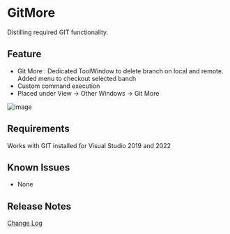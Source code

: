 # GitMore
Distilling required GIT functionality.

## Feature
- Git More : Dedicated ToolWindow to delete branch on local and remote. Added menu to checkout selected banch
- Custom command execution
- Placed under View -> Other Windows -> Git More

![image](https://github.com/user-attachments/assets/9fa01024-e3bb-4aa9-b1d0-59c0009e9909)

## Requirements
  Works with GIT installed for Visual Studio 2019 and 2022

## Known Issues
- None


## Release Notes

[Change Log](CHANGELOG.md)
